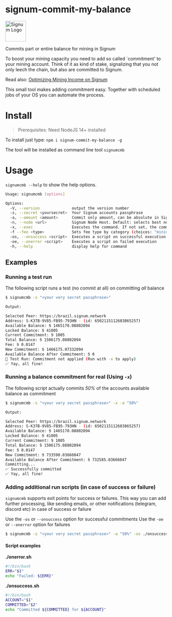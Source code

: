 # signum-commit-my-balance

<img src="./assets/signum_logo.svg" alt="Signum Logo" height="64" />

Commits part or entire balance for mining in Signum

To boost your mining capacity you need to add so called `commitment' to your mining account.
Think of it as kind of stake, signalizing that you not only leech the chain, but also are committed to Signum.

Read also: [Optimizing Mining Income on Signum](https://signum-network.medium.com/optimizing-mining-income-with-poc-b3948172d47d)

This small tool makes adding commitment easy. Together with scheduled jobs of your OS you can automate the process.

# Install

> Prerequisites: Need NodeJS 14+ installed

To install just type:  `npm i signum-commit-my-balance -g`

The tool will be installed as command line tool `signumcmb`

# Usage

`signumcmb --help` to show the help options.

```bash
Usage: signumcmb [options]

Options:
  -V, --version              output the version number
  -s, --secret <yoursecret>  Your Signum accounts passphrase
  -a, --amount <amount>      Commit only amount, can be absolute in Signa, or percentage of balance, i.e. 50% (default: "100%")
  -n, --node <url>           Signum Node Host. Default: selects best node of reliable node list (default: "")
  -x, --exec                 Executes the command. If not set, the commitment will be only simulated (default: false)
  -f --fee <type>            Sets fee type by category (choices: "minimum", "cheap", "standard", "priority", default: "standard")
  -os, --onsuccess <script>  Executes a script on successful execution
  -oe, --onerror <script>    Executes a script on failed execution
  -h, --help                 display help for command

```

## Examples

### Running a test run

The following script runs a test (no commit at all) on committing _all_ balance 

```bash
$ signumcmb -s "<your very secret passphrase>"

Output: 

Selected Peer: https://brazil.signum.network
Address: S-K37B-9V85-FB95-793HN - (id: 6502115112683865257)
Available Balance: Ꞩ 1465170.08802094
Locked Balance: Ꞩ 41005
Current Commitment: Ꞩ 1005
Total Balance: Ꞩ 1506175.08802094
Fee: Ꞩ 0.0147
New Commitment: Ꞩ 1466175.07332094
Available Balance After Commitment: Ꞩ 0
🧪 Test Run: Commitment not applied (Run with -x to apply)
✅ Yay, all fine!
```

### Running a balance commitment for real (Using `-x`)

The following script actually commits _50%_ of the accounts available balance as commitment

```bash
$ signumcmb -s "<your very secret passphrase>" -x -a "50%"

Output:

Selected Peer: https://brazil.signum.network
Address: S-K37B-9V85-FB95-793HN - (id: 6502115112683865257)
Available Balance: Ꞩ 1465170.08802094
Locked Balance: Ꞩ 41005
Current Commitment: Ꞩ 1005
Total Balance: Ꞩ 1506175.08802094
Fee: Ꞩ 0.0147
New Commitment: Ꞩ 733590.03666047
Available Balance After Commitment: Ꞩ 732585.03666047
Committing...
✅ Successfully committed
✅ Yay, all fine!
```

### Adding additional run scripts (in case of success or failure)

`signumcmb` supports exit points for success or failures.
This way you can add further processing, like sending emails, or other notifications (telegram, discord etc) in case of success or failure

Use the `-os` or `--onsuccess` option for successful commitments
Use the `-oe` or `--onerror` option for failures

```bash
$ signumcmb -s "<your very secret passphrase>" -a "50%" -os ./onsuccess.sh -oe ./onerror.sh 
```

#### Script examples


__./onerror.sh__
```bash
#!/bin/bash
ERR="$1"
echo "Failed: ${ERR}"
```

__./onsuccess.sh__
```bash
#!/bin/bash
ACCOUNT="$1"
COMMITTED="$2"
echo "Committed ${COMMITTED} for ${ACCOUNT}"
```
